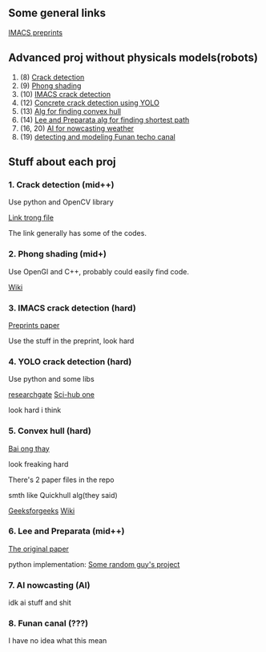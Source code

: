 ## Some general links
[IMACS preprints](https://imacs.hcmut.edu.vn/preprints)
## Advanced proj without physicals models(robots)

1. (8) [Crack detection](#1-crack-detection-mid) 
2. (9) [Phong shading](#2-phong-shading-mid)
3. (10) [IMACS crack detection](#3-imacs-crack-detection-hard)
4. (12) [Concrete crack detection using YOLO](#4-yolo-crack-detection-hard)
5. (13) [Alg for finding convex hull](#5-convex-hull-hard)
6. (14) [Lee and Preparata alg for finding shortest path](#6-lee-and-preparata-mid)
7. (16, 20) [AI for nowcasting weather](#7-ai-nowcasting-ai)
8. (19) [detecting and modeling Funan techo canal](#8-funan-canal-)

## Stuff about each proj

### 1. Crack detection (mid++)

Use python and OpenCV library

[Link trong file](https://hub.packtpub.com/opencv-detecting-edges-lines-shapes/)

The link generally has some of the codes.

### 2. Phong shading (mid+) 

Use OpenGl and C++, probably could easily find code.

[Wiki](https://en.wikipedia.org/wiki/Phong_shading) 

### 3. IMACS crack detection (hard)

[Preprints paper](url) 

Use the stuff in the preprint, look hard 

### 4. YOLO crack detection (hard)

Use python and some libs

[researchgate](https://www.researchgate.net/publication/348573266_Concrete_Crack_Detection_Based_on_Well-Known_Feature_Extractor_Model_and_the_YOLO_v2_Network)
[Sci-hub one](https://sci-hub.se/10.3390/app11020813)

look hard i think

### 5. Convex hull (hard) 

[Bai ong thay](https://www.researchgate.net/publication/360617315_A_fast_and_efficient_algorithm_for_determining_the_connected_orthogonal_convex_hulls)

look freaking hard

There's 2 paper files in the repo

smth like Quickhull alg(they said)

[Geeksforgeeks](https://www.geeksforgeeks.org/quickhull-algorithm-convex-hull/)
[Wiki](https://en.wikipedia.org/wiki/Quickhull) 

### 6. Lee and Preparata (mid++)

[The original paper](https://asignatura.us.es/fgcitig/Articulos/19-An%20optimal%20algorithm%20for%20finding%20the%20kernel%20of%20a%20polygon.pdf)

python implementation: 
[Some random guy's project](https://github.com/gaganso/simple_polygon_kernel/tree/master)

### 7. AI nowcasting (AI)

idk ai stuff and shit

### 8. Funan canal (???)

I have no idea what this mean




